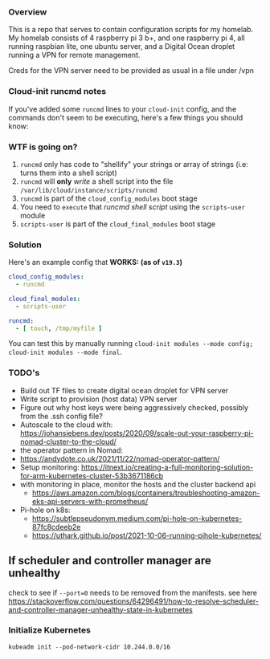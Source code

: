 ### Overview

This is a repo that serves to contain configuration scripts for my homelab.  My homelab consists of 4 raspberry pi 3 b+, and one raspberry pi 4, all running raspbian lite, one ubuntu server, and a Digital Ocean droplet running a VPN for remote management.  

Creds for the VPN server need to be provided as usual in a file under /vpn


### Cloud-init runcmd notes
If you've added some `runcmd` lines to your `cloud-init` config, and the commands don't seem to be executing, here's a few things you should know:

### WTF is going on?

1. `runcmd` only has code to "shellify" your strings or array of strings (i.e: turns them into a shell script)
2. `runcmd` will **only** _write_ a shell script into the file `/var/lib/cloud/instance/scripts/runcmd`
3. `runcmd` is part of the `cloud_config_modules` boot stage
4. You need to `execute` that _runcmd shell script_ using the `scripts-user` module
5. `scripts-user` is part of the `cloud_final_modules` boot stage

### Solution

Here's an example config that **WORKS: (as of `v19.3`)**

```yaml
cloud_config_modules:
  - runcmd

cloud_final_modules:
  - scripts-user

runcmd:
  - [ touch, /tmp/myfile ]
```

You can test this by manually running `cloud-init modules --mode config; cloud-init modules --mode final`.

### TODO's

 - Build out TF files to create digital ocean droplet for VPN server
 - Write script to provision (host data) VPN server
 - Figure out why host keys were being aggressively checked, possibly from the .ssh config file?
 - Autoscale to the cloud with: https://johansiebens.dev/posts/2020/09/scale-out-your-raspberry-pi-nomad-cluster-to-the-cloud/
 - the operator pattern in Nomad:
  - <https://andydote.co.uk/2021/11/22/nomad-operator-pattern/>
 - Setup monitoring: https://itnext.io/creating-a-full-monitoring-solution-for-arm-kubernetes-cluster-53b3671186cb
 - with monitoring in place, monitor the hosts and the cluster backend api
   - <https://aws.amazon.com/blogs/containers/troubleshooting-amazon-eks-api-servers-with-prometheus/>
 - Pi-hole on k8s: 
   - <https://subtlepseudonym.medium.com/pi-hole-on-kubernetes-87fc8cdeeb2e>
   - <https://uthark.github.io/post/2021-10-06-running-pihole-kubernetes/>

## If scheduler and controller manager are unhealthy
check to see if `--port=0` needs to be removed from the manifests.
see here https://stackoverflow.com/questions/64296491/how-to-resolve-scheduler-and-controller-manager-unhealthy-state-in-kubernetes
### Initialize Kubernetes
`kubeadm init --pod-network-cidr 10.244.0.0/16`


